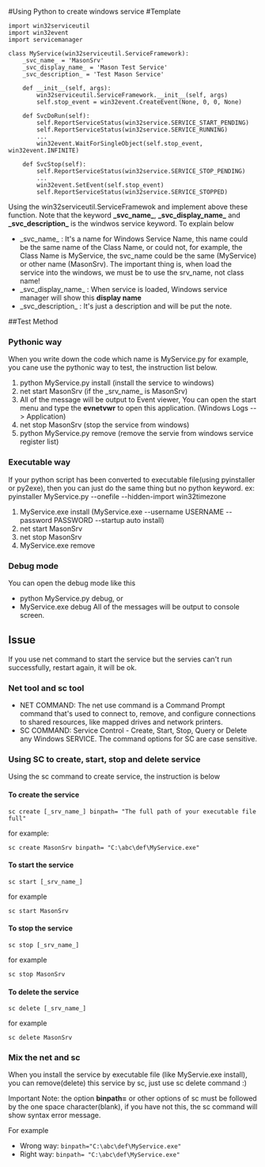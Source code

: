 #Using Python to create windows service
#Template 

	import win32serviceutil
	import win32event
	import servicemanager
	
	class MyService(win32serviceutil.ServiceFramework):
		_svc_name_ = 'MasonSrv'
    	_svc_display_name_ = 'Mason Test Service'
    	_svc_description_ = 'Test Mason Service'

		def __init__(self, args):
        	win32serviceutil.ServiceFramework.__init__(self, args)
        	self.stop_event = win32event.CreateEvent(None, 0, 0, None)
		
		def SvcDoRun(self):
			self.ReportServiceStatus(win32service.SERVICE_START_PENDING) 
			self.ReportServiceStatus(win32service.SERVICE_RUNNING)
			...
			win32event.WaitForSingleObject(self.stop_event, win32event.INFINITE)
		
		def SvcStop(self):
			self.ReportServiceStatus(win32service.SERVICE_STOP_PENDING)
			...
			win32event.SetEvent(self.stop_event)
        	self.ReportServiceStatus(win32service.SERVICE_STOPPED)

Using the win32serviceutil.ServiceFramewok and implement above these function.
Note that the keyword **\_svc_name\_**, **\_svc_display_name\_** and **_svc_description\_** is the windwos service keyword. To explain below

* \_svc_name\_ : It's a name for Windows Service Name, this name could be the same name of the Class Name, or could not, for example, the Class Name is MyService, the svc_name could be the same (MyService) or other name (MasonSrv). The important thing is, when load the service into the windows, we must be to use the srv_name, not class name!
* \_svc_display_name\_ : When service is loaded, Windows service manager will show this **display name**
* \_svc_description_ : It's just a description and will be put the note.

##Test Method 
### Pythonic way
When you write down the code which name is MyService.py for example, you cane use the pythonic way to test, the instruction list below.

1. python MyService.py install (install the service to windows)
2. net start MasonSrv (if the \_srv_name\_ is MasonSrv)
3. All of the message will be output to Event viewer, You can open the start menu and type the **evnetvwr** to open this application. (Windows Logs --> Application)
4. net stop MasonSrv (stop the service from windows)
5. python MyService.py remove  (remove the servie from windows service register list)

### Executable way
If your python script has been converted to executable file(using pyinstaller or py2exe), then you can just do the same thing but no python keyword.
ex: pyinstaller MyService.py --onefile --hidden-import win32timezone

1. MyService.exe install (MyService.exe --username USERNAME --password PASSWORD --startup auto install)
2. net start MasonSrv
3. net stop MasonSrv
4. MyService.exe remove

### Debug mode
You can open the debug mode like this
* python MyService.py debug, or
* MyService.exe debug
All of the messages will be output to console screen.

## Issue
If you use net command to start the service but the servies can't run successfully, restart again, it will be ok.

### Net tool and sc tool
* NET COMMAND: The net use command is a Command Prompt command that's used to connect to, remove, and configure connections to shared resources, like mapped drives and network printers.
* SC COMMAND: Service Control - Create, Start, Stop, Query or Delete any Windows SERVICE. The command options for SC are case sensitive. 

### Using SC to create, start, stop and delete service 
Using the sc command to create service, the instruction is below
#### To create the service
`sc create [_srv_name_] binpath= "The full path of your executable file full"`

for example: 

`sc create MasonSrv binpath= "C:\abc\def\MyService.exe"`

#### To start the service
`sc start [_srv_name_]`

for example

`sc start MasonSrv`

#### To stop the service

`sc stop [_srv_name_]`

for example

`sc stop MasonSrv`

#### To delete the service

`sc delete [_srv_name_]`

for example

`sc delete MasonSrv`


### Mix the net and sc

When you install the service by executable file (like MyServie.exe install), you can remove(delete) this service by sc, just use sc delete command :)

Important Note: the option **binpath=** or other options of sc must be followed by the one space character(blank), if you have not this, the sc command will show syntax error message.

For example

* Wrong way: `binpath="C:\abc\def\MyService.exe"`
* Right way: `binpath= "C:\abc\def\MyService.exe"`
